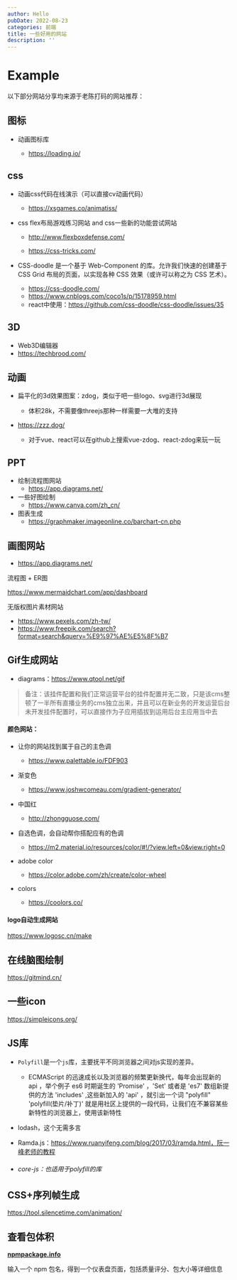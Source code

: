 ```yaml
---
author: Hello
pubDate: 2022-08-23 
categories: 前端
title: 一些好用的网站
description: ''
---
```


# Example

以下部分网站分享均来源于老陈打码的网站推荐：

## 图标

- 动画图标库

  - https://loading.io/



## css

- 动画css代码在线演示（可以直接cv动画代码）
  - https://xsgames.co/animatiss/



- css flex布局游戏练习网站 and css一些新的功能尝试网站

  - http://www.flexboxdefense.com/

  - https://css-tricks.com/




- CSS-doodle 是一个基于 Web-Component 的库。允许我们快速的创建基于 CSS Grid 布局的页面，以实现各种 CSS 效果（或许可以称之为 CSS 艺术）。
  - https://css-doodle.com/
  - https://www.cnblogs.com/coco1s/p/15178959.html
  - react中使用：https://github.com/css-doodle/css-doodle/issues/35



## 3D

-  Web3D编辑器
  - https://techbrood.com/
  



## 动画

-  扁平化的3d效果图案：zdog，类似于吧一些logo、svg进行3d展现

   - 体积28k，不需要像threejs那种一样需要一大堆的支持
-  https://zzz.dog/

   - 对于vue、react可以在github上搜索vue-zdog、react-zdog来玩一玩



## PPT


- 绘制流程图网站
  - https://app.diagrams.net/
- 一些好图绘制
  - https://www.canva.com/zh_cn/
- 图表生成
  - https://graphmaker.imageonline.co/barchart-cn.php



## 画图网站

- https://app.diagrams.net/



流程图 + ER图

https://www.mermaidchart.com/app/dashboard



无版权图片素材网站

- https://www.pexels.com/zh-tw/
- https://www.freepik.com/search?format=search&query=%E9%97%AE%E5%8F%B7





## Gif生成网站

- diagrams：https://www.qtool.net/gif

> 备注：该挂件配置和我们正常运营平台的挂件配置并无二致，只是该cms整顿了一半所有直播业务的cms独立出来，并且可以在新业务的开发运营后台未开发挂件配置时，可以直接作为子应用插拔到运用后台主应用当中去
>

#### 颜色网站：

- 让你的网站找到属于自己的主色调

  - https://www.palettable.io/FDF903
- 渐变色
  - https://www.joshwcomeau.com/gradient-generator/
- 中国红
  - http://zhongguose.com/
- 自选色调，会自动帮你搭配应有的色调
  - https://m2.material.io/resources/color/#!/?view.left=0&view.right=0
- adobe color
  - https://color.adobe.com/zh/create/color-wheel
- colors
  - https://coolors.co/



#### logo自动生成网站

https://www.logosc.cn/make



## 在线脑图绘制

https://gitmind.cn/



## 一些icon

https://simpleicons.org/



## JS库

- `Polyfill`是一个`js`库，主要抚平不同浏览器之间对js实现的差异。

  - ECMAScript  的迅速成长以及浏览器的频繁更新换代，每年会出现新的 api ，举个例子 es6 时期诞生的  'Promise'  ，'Set'  或者是 'es7'  数组新提供的方法 'includes' ,这些新加入的 'api' ，就引出一个词 "polyfill"  'polyfill(垫片/补丁)' 就是用社区上提供的一段代码，让我们在不兼容某些新特性的浏览器上，使用该新特性

- lodash，这个无需多言

- Ramda.js：https://www.ruanyifeng.com/blog/2017/03/ramda.html，阮一峰老师的教程

- ###### core-js：也适用于polyfill的库



## CSS+序列帧生成

https://tool.silencetime.com/animation/





## 查看包体积

[**npmpackage.info**](https://npmpackage.info/)

输入一个 npm 包名，得到一个仪表盘页面，包括质量评分、包大小等详细信息